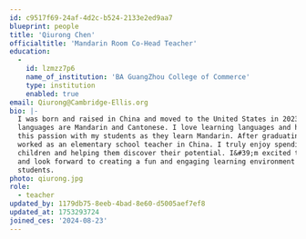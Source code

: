 ```yaml
---
id: c9517f69-24af-4d2c-b524-2133e2ed9aa7
blueprint: people
title: 'Qiurong Chen'
officialtitle: 'Mandarin Room Co-Head Teacher'
education:
  -
    id: lzmzz7p6
    name_of_institution: 'BA GuangZhou College of Commerce'
    type: institution
    enabled: true
email: Qiurong@Cambridge-Ellis.org
bio: |-
  I was born and raised in China and moved to the United States in 2023. My native
  languages are Mandarin and Cantonese. I love learning languages and hope to share
  this passion with my students as they learn Mandarin. After graduating in 2019, I
  worked as an elementary school teacher in China. I truly enjoy spending time with
  children and helping them discover their potential. I&#39;m excited to join the CES family
  and look forward to creating a fun and engaging learning environment for our
  students.
photo: qiurong.jpg
role:
  - teacher
updated_by: 1179db75-8eeb-4bad-8e60-d5005aef7ef8
updated_at: 1753293724
joined_ces: '2024-08-23'
---
```

